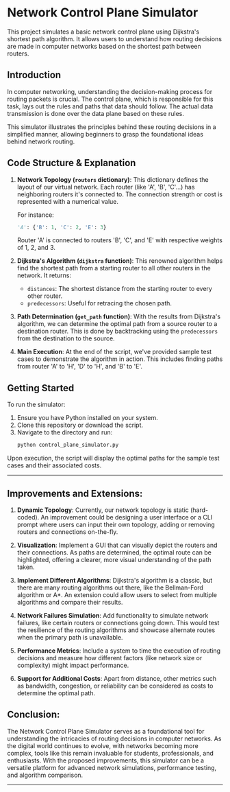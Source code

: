 # Network Control Plane Simulator

This project simulates a basic network control plane using Dijkstra's shortest path algorithm. It allows users to understand how routing decisions are made in computer networks based on the shortest path between routers.

## Introduction

In computer networking, understanding the decision-making process for routing packets is crucial. The control plane, which is responsible for this task, lays out the rules and paths that data should follow. The actual data transmission is done over the data plane based on these rules.

This simulator illustrates the principles behind these routing decisions in a simplified manner, allowing beginners to grasp the foundational ideas behind network routing.

## Code Structure & Explanation

1. **Network Topology (`routers` dictionary)**:
   This dictionary defines the layout of our virtual network. Each router (like 'A', 'B', 'C'...) has neighboring routers it's connected to. The connection strength or cost is represented with a numerical value.
   
   For instance:
   ```python
   'A': {'B': 1, 'C': 2, 'E': 3}
   ```
   Router 'A' is connected to routers 'B', 'C', and 'E' with respective weights of 1, 2, and 3.

2. **Dijkstra's Algorithm (`dijkstra` function)**:
   This renowned algorithm helps find the shortest path from a starting router to all other routers in the network. It returns:
   - `distances`: The shortest distance from the starting router to every other router.
   - `predecessors`: Useful for retracing the chosen path.

3. **Path Determination (`get_path` function)**:
   With the results from Dijkstra's algorithm, we can determine the optimal path from a source router to a destination router. This is done by backtracking using the `predecessors` from the destination to the source.

4. **Main Execution**:
   At the end of the script, we've provided sample test cases to demonstrate the algorithm in action. This includes finding paths from router 'A' to 'H', 'D' to 'H', and 'B' to 'E'.

## Getting Started

To run the simulator:

1. Ensure you have Python installed on your system.
2. Clone this repository or download the script.
3. Navigate to the directory and run:
   ```bash
   python control_plane_simulator.py
   ```

Upon execution, the script will display the optimal paths for the sample test cases and their associated costs.

---

## Improvements and Extensions:

1. **Dynamic Topology**: Currently, our network topology is static (hard-coded). An improvement could be designing a user interface or a CLI prompt where users can input their own topology, adding or removing routers and connections on-the-fly.

2. **Visualization**: Implement a GUI that can visually depict the routers and their connections. As paths are determined, the optimal route can be highlighted, offering a clearer, more visual understanding of the path taken.

3. **Implement Different Algorithms**: Dijkstra's algorithm is a classic, but there are many routing algorithms out there, like the Bellman-Ford algorithm or A*. An extension could allow users to select from multiple algorithms and compare their results.

4. **Network Failures Simulation**: Add functionality to simulate network failures, like certain routers or connections going down. This would test the resilience of the routing algorithms and showcase alternate routes when the primary path is unavailable.

5. **Performance Metrics**: Include a system to time the execution of routing decisions and measure how different factors (like network size or complexity) might impact performance.

6. **Support for Additional Costs**: Apart from distance, other metrics such as bandwidth, congestion, or reliability can be considered as costs to determine the optimal path.

## Conclusion:

The Network Control Plane Simulator serves as a foundational tool for understanding the intricacies of routing decisions in computer networks. As the digital world continues to evolve, with networks becoming more complex, tools like this remain invaluable for students, professionals, and enthusiasts. With the proposed improvements, this simulator can be a versatile platform for advanced network simulations, performance testing, and algorithm comparison.

---
